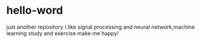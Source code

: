 # hello-word
just another repository
i like signal processing and neural network,machine learning
study and exercise make me happy!
